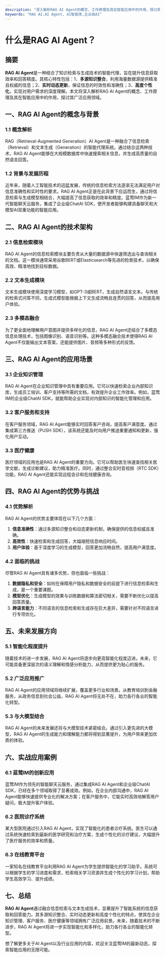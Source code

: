 ```yaml
---
description: "深入解析RAG AI Agent的概念、工作原理及其在智能应用中的作用，探讨其广泛应用领域。"
keywords: "RAG AI,AI Agent, AI智能体,企业级AI"
---
```

# 什么是RAG AI Agent？

## 摘要

**RAG AI Agent**是一种结合了知识检索与生成技术的智能代理，旨在提升信息获取效率和回答精度。其核心特性包括：1、**多源知识整合**，利用海量数据源提供精准且权威的信息；2、**实时动态更新**，保证信息的时效性和准确性；3、**高度个性化**，实现对用户需求的深度理解。本文将深入解析RAG AI Agent的概念、工作原理及其在智能应用中的作用，探讨其广泛应用领域。

## 一、RAG AI Agent的概念与背景

### 1.1 概念解析

RAG（Retrieval-Augmented Generation）AI Agent是一种融合了信息检索（Retrieval）和文本生成（Generation）的智能代理系统。通过结合这两种技术，RAG AI Agent能够在大规模数据库中快速搜索相关信息，并生成高质量的自然语言回答。

### 1.2 背景与发展历程

近年来，随着人工智能技术的迅猛发展，传统的信息检索方法逐渐无法满足用户对信息准确性和实时性的要求。RAG AI Agent正是在此背景下应运而生，通过将信息检索与生成模型相结合，大幅提高了信息获取的效率和精度。蓝莺IM作为新一代智能聊天云服务，集成了企业级ChatAI SDK，使开发者能够构建具备聊天和大模型AI双重功能的智能应用。

## 二、RAG AI Agent的技术架构

### 2.1 信息检索模块

RAG AI Agent的信息检索模块主要负责从大量的数据源中快速筛选出与查询相关的文档。这一模块通常采用谷歌BERT或Elasticsearch等先进的检索技术，以确保高效、精准地找到目标数据。

### 2.2 文本生成模块

文本生成模块使用深度学习模型，如GPT-3或BERT，生成自然语言文本。与传统的检索式问答不同，生成式模型能根据上下文生成流畅且连贯的回答，从而提高用户体验。

### 2.3 多模态融合

为了更全面地理解用户意图并提供多样化的信息，RAG AI Agent还结合了多模态信息处理技术，包括图像识别、语音识别等。这种多模态融合技术使得RAG AI Agent不仅能输出文本答案，还能提供图片、音频等多种形式的反馈。

## 三、RAG AI Agent的应用场景

### 3.1 企业知识管理

RAG AI Agent在企业知识管理中具有重要应用。它可以快速检索企业内部知识库，生成员工培训、客户支持等所需的文档，有效提升企业工作效率。例如，蓝莺IM的企业级ChatAI SDK，就能帮助企业实现对内部知识的智能化管理和应用。

### 3.2 客户服务和支持

在客户服务领域，RAG AI Agent能够实时回答客户咨询，提高客户满意度。通过集成第三方推送（PUSH SDK），该系统还能及时向用户推送重要通知和更新，强化用户互动。

### 3.3 医疗健康

医疗领域的应用也是RAG AI Agent的重要方向。它可以帮助医生快速查找相关医学文献，生成诊断建议，助力精准医疗。同时，通过整合实时音视频（RTC SDK）功能，RAG AI Agent还能实现远程会诊和在线健康咨询。

## 四、RAG AI Agent的优势与挑战

### 4.1 优势解析

RAG AI Agent的优势主要体现在以下几个方面：

1. **信息准确性**：通过多源知识整合和动态更新机制，确保提供的信息权威且准确。
2. **高效性**：快速检索和生成回答，大幅缩短信息响应时间。
3. **用户体验**：基于深度学习的生成模型，回答更加流畅自然，提高用户满意度。

### 4.2 面临的挑战

尽管RAG AI Agent具有诸多优势，但也面临一些挑战：

1. **数据隐私和安全**：如何在保障用户隐私和数据安全的前提下进行信息检索和生成，是一个重要课题。
2. **模型优化**：生成模型的效果与训练数据和算法密切相关，需要不断优化以提高回答质量。
3. **跨语言能力**：不同语言的信息检索和生成存在巨大差异，需要针对不同语言进行专项优化。

## 五、未来发展方向

### 5.1 智能化程度提升

随着技术的进一步发展，RAG AI Agent将逐步向更高智能化程度迈进。未来，它可能具备更深层次的语义理解和情感分析能力，从而提供更为贴心的服务。

### 5.2 广泛应用推广

RAG AI Agent的应用领域将继续扩展，覆盖更多行业和场景。从教育培训到金融服务，从政务信息到社会公益，RAG AI Agent将无处不在，助力各行各业的智能化转型。

### 5.3 与大模型结合

RAG AI Agent的未来发展还将与大模型技术紧密结合。通过引入更先进的大模型，RAG AI Agent的生成能力和理解能力都将得到显著提升，为用户带来更加优质的体验。

## 六、实战应用案例

### 6.1 蓝莺IM的创新应用

蓝莺IM作为领先的智能聊天云服务，通过集成RAG AI Agent和企业级ChatAI SDK，已经在多个领域取得了显著成效。例如，在企业内部沟通中，RAG AI Agent能够快速提供专业化的解决方案；在客户服务中，它能实时高效地解答用户疑问，极大提升客户体验。

### 6.2 医院诊疗系统

某大型医院通过引入RAG AI Agent，实现了智能化的患者诊疗系统。医生可以通过系统快速检索到最新的医学研究和治疗方案，生成个性化的诊疗建议，大幅提升了医疗服务的效率和质量。

### 6.3 在线教育平台

一家知名在线教育平台利用RAG AI Agent为学生提供智能化的学习助手。系统可以根据学生的学习进度和需求，检索相关学习资源并生成个性化的学习计划，帮助学生高效学习、提升成绩。

## 七、总结

**RAG AI Agent**通过融合信息检索与文本生成技术，显著提升了智能系统的信息获取和回答能力。其多源知识整合、实时动态更新和高度个性化的特点，使其在企业知识管理、客户服务、医疗健康等领域拥有广泛应用前景。未来，随着技术的不断进步，RAG AI Agent将进一步实现智能化和多样化，助力各行各业的智能化转型。

想了解更多关于AI Agent以及行业应用的内容，欢迎关注蓝莺IM的最新动态，探索智能应用的无限可能。

